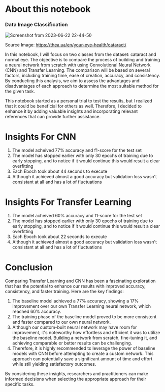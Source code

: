 # About this notebook

### Data Image Classification
![Screenshot from 2023-06-22 22-44-50](https://github.com/moonarina/Cataract_And_Normal_Eye_Image_Classification/assets/114307876/e1a9f0a0-fc10-4a7c-a7f4-7b4b65ef240c)

Source Image: https://thea.ua/en/your-eye-health/cataract/

In this notebook, I will focus on two classes from the dataset: cataract and normal eye. The objective is to compare the process of building and training a neural network from scratch with using Convolutional Neural Network (CNN) and Transfer Learning. The comparison will be based on several factors, including training time, ease of creation, accuracy, and consistency. By conducting this analysis, we aim to assess the advantages and disadvantages of each approach to determine the most suitable method for the given task.

This notebook started as a personal trial to test the results, but I realized that it could be beneficial for others as well. Therefore, I decided to enhance it by adding valuable insights and incorporating relevant references that can provide further assistance.

# Insights For CNN

1. The model acheived 77% accuracy and f1-score for the test set
2. The model has stopped earlier with only 30 epochs of training due to early stopping, and to notice if it would continue this would result a clear overfitting
3. Each Eboch took about 44 seconds to execute
4. Although it achieved almost a good accuracy but validation loss wasn't consistant at all and has a lot of fluctuations

# Insights For Transfer Learning

1. The model acheived 60% accuracy and f1-score for the test set
2. The model has stopped earlier with only 30 epochs of training due to early stopping, and to notice if it would continue this would result a clear overfitting
3. Each Eboch took about 22 seconds to execute
4. Although it achieved almost a good accuracy but validation loss wasn't consistant at all and has a lot of fluctuations

# Conclusion

Comparing Transfer Learning and CNN has been a fascinating exploration that has the potential to enhance our results with improved accuracy, consistency, and faster training. Here are the key findings:
1. The baseline model achieved a 77% accuracy, showing a 17% improvement over our own Transfer Learning neural network, which reached 60% accuracy.
2. The training phase of the baseline model proved to be more consistent and faster compared to our own neural network.
3. Although our custom-built neural network may have room for improvement, it's noteworthy how effortless and efficient it was to utilize the baseline model. Building a network from scratch, fine-tuning it, and achieving comparable or better results can be challenging.
4. Therefore, it is highly recommended to leverage the power of baseline models with CNN before attempting to create a custom network. This approach can potentially save a significant amount of time and effort while still yielding satisfactory outcomes.
   
By considering these insights, researchers and practitioners can make informed decisions when selecting the appropriate approach for their specific tasks.
